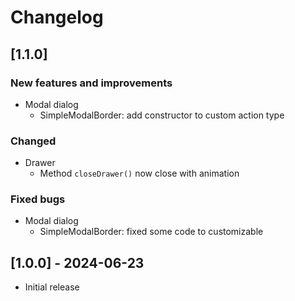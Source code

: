 # Changelog

## [1.1.0]

### New features and improvements

- Modal dialog
    - SimpleModalBorder: add constructor to custom action type

### Changed

- Drawer
    - Method `closeDrawer()` now close with animation

### Fixed bugs

- Modal dialog
    - SimpleModalBorder: fixed some code to customizable

## [1.0.0] - 2024-06-23

- Initial release
